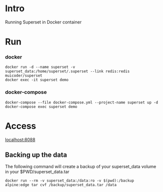 Intro
=====

Running Superset in Docker container


Run
===
### docker
```
docker run -d --name superset -v superset_data:/home/superset/.superset --link redis:redis muicoder/superset
docker exec -it superset demo
```
### docker-compose
```
docker-compose --file docker-compose.yml --project-name superset up -d
docker-compose exec superset demo
```

Access
======
[localhost:8088](http://localhost:8088)

Backing up the data
-------------------

The following command will create a backup of your superset_data volume in your $PWD/superset_data.tar

```
docker run --rm -v superset_data:/data:ro -v $(pwd):/backup alpine:edge tar cvf /backup/superset_data.tar /data
```
